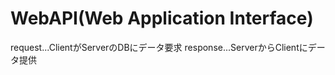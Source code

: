 # WebAPI(Web Application Interface)
request...ClientがServerのDBにデータ要求
response...ServerからClientにデータ提供
